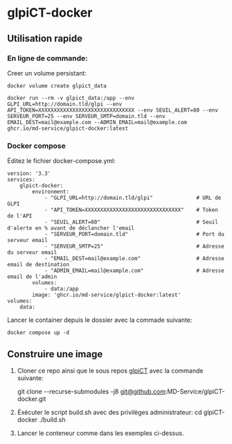 # glpiCT-docker

## Utilisation rapide

### En ligne de commande:

Creer un volume persistant:

    docker volume create glpict_data

    docker run --rm -v glpict_data:/app --env GLPI_URL=http://domain.tld/glpi --env API_TOKEN=XXXXXXXXXXXXXXXXXXXXXXXXXXXXXXX --env SEUIL_ALERT=80 --env SERVEUR_PORT=25 --env SERVEUR_SMTP=domain.tld --env EMAIL_DEST=mail@example.com --ADMIN_EMAIL=mail@example.com  ghcr.io/md-service/glpict-docker:latest

### Docker compose

Éditez le fichier docker-compose.yml:

    version: '3.3'
    services:
        glpict-docker:
            environment:
                - "GLPI_URL=http://domain.tld/glpi"              # URL de GLPI
                - "API_TOKEN=XXXXXXXXXXXXXXXXXXXXXXXXXXXXXXX"    # Token de l'API
                - "SEUIL_ALERT=80"                               # Seuil d'alerte en % avant de déclancher l'email
                - "SERVEUR_PORT=domain.tld"                      # Port du serveur email
                - "SERVEUR_SMTP=25"                              # Adresse du serveur email
                - "EMAIL_DEST=mail@example.com"                  # Adresse email de destination
                - "ADMIN_EMAIL=mail@example.com"                 # Adresse email de l'admin
            volumes:
                - data:/app
            image: 'ghcr.io/md-service/glpict-docker:latest'
    volumes:
        data:


Lancer le container depuis le dossier avec la commade suivante:

    docker compose up -d

## Construire une image

1. Cloner ce repo ainsi que le sous repos [glpiCT](https://github.com/MD-Service/glpiCT) avec la commande suivante:

    git clone --recurse-submodules -j8 git@github.com:MD-Service/glpiCT-docker.git 

2. Éxécuter le script build.sh avec des privilèges administrateur:
    cd glpiCT-docker
    ./build.sh

3. Lancer le conteneur comme dans les exemples ci-dessus. 
